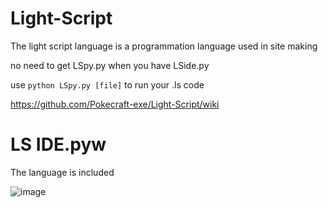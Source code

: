 # Light-Script
The light script language is a programmation language used in site making

no need to get LSpy.py when you have LSide.py

use `python LSpy.py [file]` to run your .ls code

https://github.com/Pokecraft-exe/Light-Script/wiki

# LS IDE.pyw

The language is included

![image](https://user-images.githubusercontent.com/67156699/188330887-0ff13c9f-81d7-477b-b332-932430a63b6e.png)
